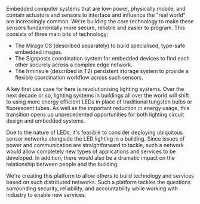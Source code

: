 Embedded computer systems that are low-power,  physically mobile, and contain
actuators and sensors to interface and influence the "real world" are increasingly
common.  We're building the core technology to make these sensors fundamentally
more secure, reliable and easier to program.  This consists of three main bits
of technology:

* The Mirage OS (described separately) to build specialised, type-safe embedded images.
* The Signposts coordination system for embedded devices to find each other securely across a complex edge network.
* The Irminsule (described in T2) persistent storage system to provide a flexible coordination workflow across such sensors.

A key first use case for here is revolutionising lighting systems.  Over the
next decade or so, lighting systems in buildings all over the world will shift
to using more energy efficient LEDs in place of traditional tungsten bulbs or
fluorescent tubes. As well as the important reduction in energy usage, this
transition opens up unprecedented opportunities for both lighting circuit
design and embedded systems.

Due to the nature of LEDs, it's feasible to consider deploying ubiquitous
sensor networks alongside the LED lighting in a building. Since issues of power
and communication are straightforward to tackle, such a network would allow
completely new types of applications and services to be developed. In addition,
there would also be a dramatic impact on the relationship between people and
the building.

We're creating this platform to allow others to build technology and services
based on such distributed networks. Such a platform tackles the questions
surrounding security, reliability, and accountability while working with
industry to enable new services.
